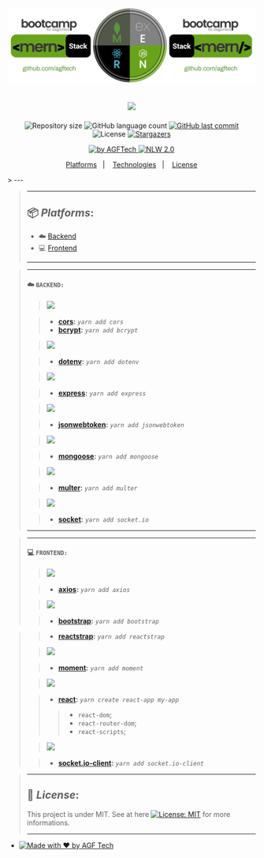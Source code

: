 <h1 align="center">
<img alt="MERN Stack" title="MERN Stack" src="https://github.com/agftech/mern-course-bootcamp/blob/master/.github/custom-mern-stack-2020.svg" width="610px" />
</h1>
<h2 align="center">
<img src="https://img.shields.io/badge/Project developed during the -Bootcamp 2020 MERN Stack by 👨‍🏫 Jean Rauwers-589636?style=for-the-badge"/>
</h2>

<p align="center">	
  <img alt="Repository size" src="https://img.shields.io/github/repo-size/agftech/mern-course-bootcamp?color=589636">
  <img alt="GitHub language count" src="https://img.shields.io/github/languages/count/agftech/mern-course-bootcamp?color=589636">
  <a href="https://github.com/agftech/mern-course-bootcamp/commits/master">
    <img alt="GitHub last commit" src="https://img.shields.io/github/last-commit/agftech/mern-course-bootcamp?color=589636">
  </a> 
  <img alt="License" src="https://img.shields.io/badge/license-MIT-589636">
  <a href="https://github.com/agftech/mern-course-bootcamp/stargazers">
    <img alt="Stargazers" src="https://img.shields.io/github/stars/agftech/mern-course-bootcamp?color=589636&logo=github">
  </a>
</p>

<p align="Center">
  <a href="https://github.com/agftech" target="_blank">
  <img alt="by AGFTech" src="https://img.shields.io/badge/made%20by-AGFTECH's-589636">
  </a>
  <a aria-label="Completed" href="http://italktech.io/mern-coding-bootcamp/">
   <img alt="NLW 2.0" src="https://img.shields.io/badge/ Bootcamp 2020 (For Beginners)-MERN Stack-589636">
  </a>
</p>

<p align="center">
  <a href="#package-platforms">Platforms</a>&nbsp;&nbsp;&nbsp;|&nbsp;&nbsp;&nbsp;
  <a href="#rocket-technologies">Technologies</a>&nbsp;&nbsp;&nbsp;|&nbsp;&nbsp;&nbsp;
  <a href="#memo-license">License</a>
</p>
> ---

> ---
> ## :package: _**Platforms**_:
>
> - :cloud: [Backend](https://github.com/agftech/mern-course-bootcamp/tree/master/backend)
> - :computer: [Frontend](https://github.com/agftech/mern-course-bootcamp/tree/master/frontend)
>
> ---

> ---
> #### ☁️ `BACKEND:`
>
> > <img src="https://img.shields.io/badge/modules-SECURITY:-important"/>
>
>> - **[cors](https://github.com/expressjs/cors/):** _`yarn add cors`_
>> - **[bcrypt](https://github.com/kelektiv/node.bcrypt.js/):** _`yarn add bcrypt`_
>
> > <img src="https://img.shields.io/badge/environment-SETTING:-red"/>
>
>> - **[dotenv](https://github.com/motdotla/dotenv/):** _`yarn add dotenv`_
>
> > <img src="https://img.shields.io/badge/routing-HTTP SERVERS:-blue"/>
>
>> - **[express](https://expressjs.com/):** _`yarn add express`_
>
> > <img src="https://img.shields.io/badge/authentication-JWT:-green"/>
>
>> - **[jsonwebtoken](https://github.com/auth0/node-jsonwebtoken/):** _`yarn add jsonwebtoken`_
>
> > <img src="https://img.shields.io/badge/database-MONGO DB:-589636"/>
>
>
>> - **[mongoose](https://mongoosejs.com/):** _`yarn add mongoose`_
>
> > <img src="https://img.shields.io/badge/middleware -MULTIPART/FORMDATA:-red"/>
>
>> - **[multer](https://github.com/expressjs/multer/):** _`yarn add multer`_
>
> > <img src="https://img.shields.io/badge/communication-BACK&FRONT:-white"/>
>
>> - **[socket](https://socket.io/):** _`yarn add socket.io`_
>
> ---

> ---
> #### 💻 `FRONTEND:`
>
> > <img src="https://img.shields.io/badge/http-CLIENT:-blue"/>
>
>> - **[axios](https://github.com/axios/axios):** _`yarn add axios`_
>
> > <img src="https://img.shields.io/badge/framework-INTERFACE:-7952b3"/>
>
>> - **[bootstrap](https://getbootstrap.com/):** _`yarn add bootstrap`_

>> - **[reactstrap](https://reactstrap.github.io):** _`yarn add reactstrap`_
>
> > <img src="https://img.shields.io/badge/library-DATES:-454545"/>
>
>> - **[moment](https://github.com/moment/moment/):** _`yarn add moment`_
>
> > <img src="https://img.shields.io/badge/library-JAVASCRIPT:-61dafb"/>
>
>> - **[react](https://reactjs.org/):** _`yarn create react-app my-app`_
>>> - `react-dom`;
>>> - `react-router-dom`;
>>> - `react-scripts`;
>
> > <img src="https://img.shields.io/badge/communication-FRONT&BACK:-white"/>
>
>> - **[socket.io-client](https://github.com/socketio/socket.io-client):** 
_`yarn add socket.io-client`_
>

> ---
>
> ## :memo: _**License**_:
>
> This project is under MIT. See at here [![License: MIT](https://img.shields.io/badge/License-MIT-589636.svg)](https://opensource.org/licenses/MIT) for more informations.
>
> ---

- <a href="https://github.com/agftech" target="_blank">
    <img alt="Made with ♥ by AGF Tech" src="https://img.shields.io/badge/Made with ♥ by -AGFTECH's-589636">
  </a>
